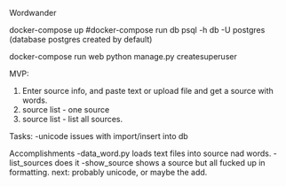 Wordwander

docker-compose up
#docker-compose run db psql -h db -U postgres
(database postgres created by default)

docker-compose run web python manage.py createsuperuser


MVP:
1. Enter source info, and paste text or upload file and get a source with words.
2. source list - one source
2. source list - list all sources.

Tasks:
-unicode issues with import/insert into db



Accomplishments
-data_word.py loads text files into source nad words.
-list_sources does it
-show_source shows a source but all fucked up in formatting.
next: probably unicode, or maybe the add.

